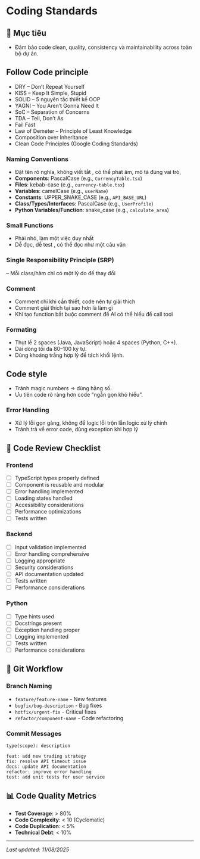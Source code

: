 # Coding Standards 

## 🎯 Mục tiêu
- Đảm bảo code clean, quality, consistency và maintainability across toàn bộ dự án.

## Follow Code principle
- DRY – Don’t Repeat Yourself
- KISS – Keep It Simple, Stupid
- SOLID – 5 nguyên tắc thiết kế OOP
- YAGNI – You Aren’t Gonna Need It
- SoC – Separation of Concerns
- TDA – Tell, Don’t As
- Fail Fast
- Law of Demeter – Principle of Least Knowledge
- Composition over Inheritance
- Clean Code Principles (Google Coding Standards)

### Naming Conventions
- Đặt tên rõ nghĩa, không viết tắt , có thể phát âm, mô tả đúng vai trò,
- **Components**: PascalCase (e.g., `CurrencyTable.tsx`)
- **Files**: kebab-case (e.g., `currency-table.tsx`)
- **Variables**: camelCase (e.g., `userName`)
- **Constants**: UPPER_SNAKE_CASE (e.g., `API_BASE_URL`)
- **Class/Types/Interfaces**: PascalCase (e.g., `UserProfile`)
- **Python Variables/Function**: snake_case (e.g., `calculate_area`)

### Small Functions
- Phải nhỏ, làm một việc duy nhất
- Dễ đọc, dễ test , có thể đọc như một câu văn

### Single Responsibility Principle (SRP) 
– Mỗi class/hàm chỉ có một lý do để thay đổi

### Comment
- Comment chỉ khi cần thiết, code nên tự giải thích
- Comment giải thích tại sao hơn là làm gì
- Khi tạo function bắt buộc comment để AI có thể hiểu để call tool

### Formating
- Thụt lề 2 spaces (Java, JavaScript) hoặc 4 spaces (Python, C++).
- Dài dòng tối đa 80–100 ký tự.
- Dùng khoảng trắng hợp lý để tách khối lệnh.

## Code style
- Tránh magic numbers → dùng hằng số.
- Ưu tiên code rõ ràng hơn code “ngắn gọn khó hiểu”.

### Error Handling
- Xử lý lỗi gọn gàng, không để logic lỗi trộn lẫn logic xử lý chính
- Tránh trả về error code, dùng exception khi hợp lý



## 📝 Code Review Checklist

### Frontend
- [ ] TypeScript types properly defined
- [ ] Component is reusable and modular
- [ ] Error handling implemented
- [ ] Loading states handled
- [ ] Accessibility considerations
- [ ] Performance optimizations
- [ ] Tests written

### Backend
- [ ] Input validation implemented
- [ ] Error handling comprehensive
- [ ] Logging appropriate
- [ ] Security considerations
- [ ] API documentation updated
- [ ] Tests written
- [ ] Performance considerations

### Python
- [ ] Type hints used
- [ ] Docstrings present
- [ ] Exception handling proper
- [ ] Logging implemented
- [ ] Tests written
- [ ] Performance considerations

## 🚀 Git Workflow

### Branch Naming
- `feature/feature-name` - New features
- `bugfix/bug-description` - Bug fixes
- `hotfix/urgent-fix` - Critical fixes
- `refactor/component-name` - Code refactoring

### Commit Messages
```
type(scope): description

feat: add new trading strategy
fix: resolve API timeout issue
docs: update API documentation
refactor: improve error handling
test: add unit tests for user service
```

## 📊 Code Quality Metrics
- **Test Coverage**: > 80%
- **Code Complexity**: < 10 (Cyclomatic)
- **Code Duplication**: < 5%
- **Technical Debt**: < 10%

---
*Last updated: 11/08/2025*
